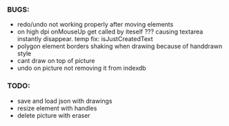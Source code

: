 ### BUGS:
- redo/undo not working properly after moving elements
- on high dpi onMouseUp get called by iteself ??? causing textarea instantly disappear. temp fix: isJustCreatedText
- polygon element borders shaking when drawing because of handdrawn style
- cant draw on top of picture
- undo on picture not removing it from indexdb



### TODO:
- save and load json with drawings
- resize element with handles
- delete picture with eraser
